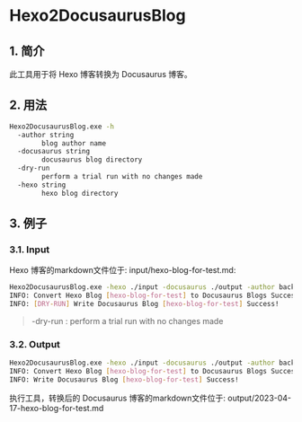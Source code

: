 
# Hexo2DocusaurusBlog

## 1. 简介

此工具用于将 Hexo 博客转换为 Docusaurus 博客。

## 2. 用法

```bash
Hexo2DocusaurusBlog.exe -h
  -author string
        blog author name
  -docusaurus string
        docusaurus blog directory
  -dry-run
        perform a trial run with no changes made
  -hexo string
        hexo blog directory
```

## 3. 例子

### 3.1. Input

Hexo 博客的markdown文件位于: input/hexo-blog-for-test.md:

```bash
Hexo2DocusaurusBlog.exe -hexo ./input -docusaurus ./output -author backendcloud -dry-run
INFO: Convert Hexo Blog [hexo-blog-for-test] to Docusaurus Blogs Success!
INFO: [DRY-RUN] Write Docusaurus Blog [hexo-blog-for-test] Success!
```

> -dry-run : perform a trial run with no changes made


### 3.2. Output


```bash
Hexo2DocusaurusBlog.exe -hexo ./input -docusaurus ./output -author backendcloud
INFO: Convert Hexo Blog [hexo-blog-for-test] to Docusaurus Blogs Success!
INFO: Write Docusaurus Blog [hexo-blog-for-test] Success!
```

执行工具，转换后的 Docusaurus 博客的markdown文件位于: output/2023-04-17-hexo-blog-for-test.md